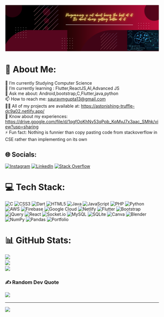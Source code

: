 ![logo](https://github.com/Saurav-Gupta-13/Saurav-Gupta-13/blob/main/banner.PNG)
# 💫 About Me:
🔭 I’m currently Studying Computer Science<br>🌱 I’m currently learning : Flutter,ReactJS,AI,Advanced JS<br>💬 Ask me about: Android,bootstrap,C,Flutter,java,python<br>📫 How to reach me: sauravmgupta13@gmail.com<br>👨‍💻 All of my projects are available at: https://astonishing-truffle-dc9a02.netlify.app/<br>📄 Know about my experiences: https://drive.google.com/file/d/1qgfOoKhNv53qPpb_KqMvJ7x3aac_SMhk/view?usp=sharing<br>⚡ Fun fact: Nothing is funnier than copy pasting code from stackoverflow in CSE rather than implementing on its own


## 🌐 Socials:
[![Instagram](https://img.shields.io/badge/Instagram-%23E4405F.svg?logo=Instagram&logoColor=white)](https://instagram.com/_mr.smg_) [![LinkedIn](https://img.shields.io/badge/LinkedIn-%230077B5.svg?logo=linkedin&logoColor=white)](https://linkedin.com/in/saurav-gupta-97840a232) [![Stack Overflow](https://img.shields.io/badge/-Stackoverflow-FE7A16?logo=stack-overflow&logoColor=white)](https://stackoverflow.com/users/17709368) 

# 💻 Tech Stack:
![C](https://img.shields.io/badge/c-%2300599C.svg?style=for-the-badge&logo=c&logoColor=white) ![CSS3](https://img.shields.io/badge/css3-%231572B6.svg?style=for-the-badge&logo=css3&logoColor=white) ![Dart](https://img.shields.io/badge/dart-%230175C2.svg?style=for-the-badge&logo=dart&logoColor=white) ![HTML5](https://img.shields.io/badge/html5-%23E34F26.svg?style=for-the-badge&logo=html5&logoColor=white) ![Java](https://img.shields.io/badge/java-%23ED8B00.svg?style=for-the-badge&logo=java&logoColor=white) ![JavaScript](https://img.shields.io/badge/javascript-%23323330.svg?style=for-the-badge&logo=javascript&logoColor=%23F7DF1E) ![PHP](https://img.shields.io/badge/php-%23777BB4.svg?style=for-the-badge&logo=php&logoColor=white) ![Python](https://img.shields.io/badge/python-3670A0?style=for-the-badge&logo=python&logoColor=ffdd54) ![AWS](https://img.shields.io/badge/AWS-%23FF9900.svg?style=for-the-badge&logo=amazon-aws&logoColor=white) ![Firebase](https://img.shields.io/badge/firebase-%23039BE5.svg?style=for-the-badge&logo=firebase) ![Google Cloud](https://img.shields.io/badge/Google%20Cloud-%234285F4.svg?style=for-the-badge&logo=google-cloud&logoColor=white) ![Netlify](https://img.shields.io/badge/netlify-%23000000.svg?style=for-the-badge&logo=netlify&logoColor=#00C7B7) ![Flutter](https://img.shields.io/badge/Flutter-%2302569B.svg?style=for-the-badge&logo=Flutter&logoColor=white) ![Bootstrap](https://img.shields.io/badge/bootstrap-%23563D7C.svg?style=for-the-badge&logo=bootstrap&logoColor=white) ![jQuery](https://img.shields.io/badge/jquery-%230769AD.svg?style=for-the-badge&logo=jquery&logoColor=white) ![React](https://img.shields.io/badge/react-%2320232a.svg?style=for-the-badge&logo=react&logoColor=%2361DAFB) ![Socket.io](https://img.shields.io/badge/Socket.io-black?style=for-the-badge&logo=socket.io&badgeColor=010101) ![MySQL](https://img.shields.io/badge/mysql-%2300f.svg?style=for-the-badge&logo=mysql&logoColor=white) ![SQLite](https://img.shields.io/badge/sqlite-%2307405e.svg?style=for-the-badge&logo=sqlite&logoColor=white) ![Canva](https://img.shields.io/badge/Canva-%2300C4CC.svg?style=for-the-badge&logo=Canva&logoColor=white) ![Blender](https://img.shields.io/badge/blender-%23F5792A.svg?style=for-the-badge&logo=blender&logoColor=white) ![NumPy](https://img.shields.io/badge/numpy-%23013243.svg?style=for-the-badge&logo=numpy&logoColor=white) ![Pandas](https://img.shields.io/badge/pandas-%23150458.svg?style=for-the-badge&logo=pandas&logoColor=white) ![Portfolio](https://img.shields.io/badge/Portfolio-%23000000.svg?style=for-the-badge&logo=firefox&logoColor=#FF7139)
# 📊 GitHub Stats:
![](https://github-readme-stats.vercel.app/api?username=Saurav-Gupta-13&theme=dark&hide_border=false&include_all_commits=true&count_private=true)<br/>
![](https://github-readme-streak-stats.herokuapp.com/?user=Saurav-Gupta-13&theme=dark&hide_border=false)<br/>
![](https://github-readme-stats.vercel.app/api/top-langs/?username=Saurav-Gupta-13&theme=dark&hide_border=false&include_all_commits=true&count_private=true&layout=compact)

### ✍️ Random Dev Quote
![](https://quotes-github-readme.vercel.app/api?type=horizontal&theme=radical)

---
[![](https://visitcount.itsvg.in/api?id=Saurav-Gupta-13&icon=0&color=0)](https://visitcount.itsvg.in)

<!-- Proudly created with GPRM ( https://gprm.itsvg.in ) -->

